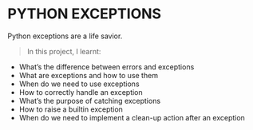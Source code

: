 # PYTHON EXCEPTIONS

Python exceptions are a life savior.

>In this project, I learnt:

+ What’s the difference between errors and exceptions
+ What are exceptions and how to use them
+ When do we need to use exceptions
+ How to correctly handle an exception
+ What’s the purpose of catching exceptions
+ How to raise a builtin exception
+ When do we need to implement a clean-up action after an exception
